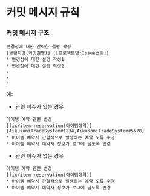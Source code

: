 # 커밋 메시지 규칙
### 커밋 메시지 구조
```
변경점에 대한 간략한 설명 작성
[브랜치명(커밋별명)] ([프로젝트명:Issue번호])
* 변경점에 대한 설명 작성1
* 변경점에 대한 설명 작성2
.
.
.
```

예:
- 관련 이슈가 있는 경우
```
아이템 예약 관련 변경
[fix/item-reservation(아이템예약)] [AikusoniTradeSystem#1234,AikusoniTradeSystem#5678]
* 아이템 예약시 간헐적으로 발생하는 예약 오류 수정
* 아이템 예약시 예약자 정보가 로그에 남도록 변경
```

- 관련 이슈가 없는 경우
```
아이템 예약 관련 변경
[fix/item-reservation(아이템예약)]
* 아이템 예약시 간헐적으로 발생하는 예약 오류 수정
* 아이템 예약시 예약자 정보가 로그에 남도록 변경
```